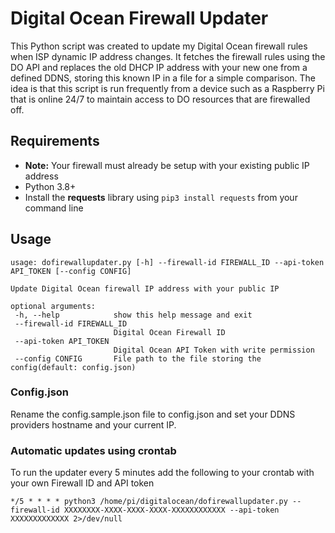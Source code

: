 # Digital Ocean Firewall Updater
This Python script was created to update my Digital Ocean firewall rules when ISP dynamic IP address changes.
 It fetches the firewall rules using the DO API and replaces the old DHCP IP address with your new one from a defined DDNS, storing this known 
 IP in a file for a simple comparison. The idea is that this script is run frequently from a device such as a Raspberry Pi 
 that is online 24/7 to maintain access to DO resources that are firewalled off.  
  
 ## Requirements
 * **Note:** Your firewall must already be setup with your existing public IP address
 * Python 3.8+  
 * Install the **requests** library using `pip3 install requests` from your command line
 
 ## Usage
 ```
usage: dofirewallupdater.py [-h] --firewall-id FIREWALL_ID --api-token API_TOKEN [--config CONFIG]

Update Digital Ocean firewall IP address with your public IP

optional arguments:
  -h, --help            show this help message and exit
  --firewall-id FIREWALL_ID
                        Digital Ocean Firewall ID
  --api-token API_TOKEN
                        Digital Ocean API Token with write permission
  --config CONFIG       File path to the file storing the config(default: config.json)
```
### Config.json
Rename the config.sample.json file to config.json and set your DDNS providers hostname and your current IP.

### Automatic updates using crontab 
To run the updater every 5 minutes add the following to your crontab with your own Firewall ID and API token 
```
*/5 * * * * python3 /home/pi/digitalocean/dofirewallupdater.py --firewall-id XXXXXXXX-XXXX-XXXX-XXXX-XXXXXXXXXXXX --api-token XXXXXXXXXXXXX 2>/dev/null
```
